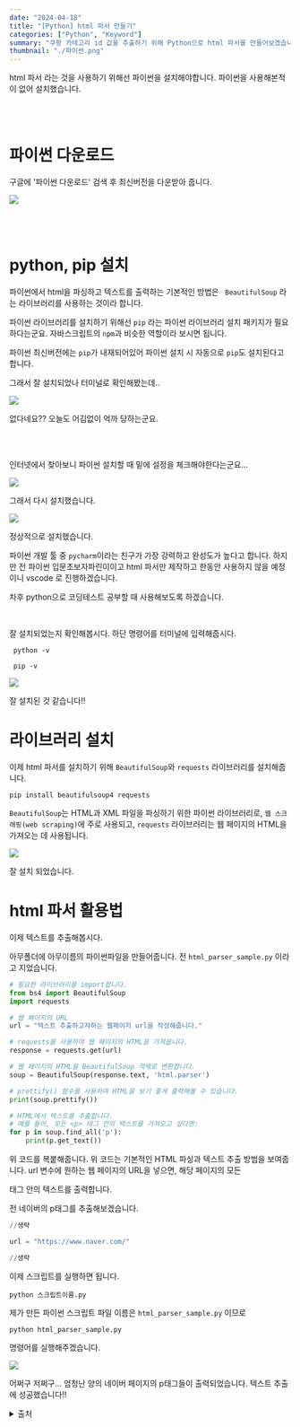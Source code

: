 ```yaml
---
date: "2024-04-18"
title: "[Python] html 파서 만들기"
categories: ["Python", "Keyword"]
summary: "쿠팡 카테고리 id 값을 추출하기 위해 Python으로 html 파서를 만들어보겠습니다."
thumbnail: "./파이썬.png"
---
```


html 파서 라는 것을 사용하기 위해선 파이썬을 설치해야합니다. 파이썬을 사용해본적이 없어 설치했습니다.

<br><br>

# 파이썬 다운로드

구글에 '파이썬 다운로드' 검색 후 최신버전을 다운받아 줍니다.

![](https://velog.velcdn.com/images/dogmnil2007/post/600d1225-cd01-485b-9d8a-60e20ec68943/image.png)

<br>
<br>

# python, pip 설치

파이썬에서 html을 파싱하고 텍스트를 출력하는 기본적인 방법은 ` BeautifulSoup` 라는 라이브러리를 사용하는 것이라 합니다.

파이썬 라이브러리를 설치하기 위해선 `pip` 라는 파이썬 라이브러리 설치 패키지가 필요하다는군요. 자바스크립트의 `npm`과 비슷한 역할이라 보시면 됩니다.

파이썬 최신버전에는 `pip`가 내재되어있어 파이썬 설치 시 자동으로 `pip`도 설치된다고 합니다.

그래서 잘 설치되었나 터미널로 확인해봤는데..

![](https://velog.velcdn.com/images/dogmnil2007/post/aec2c53b-79e7-433e-9c02-f3fccb7fc2d0/image.png)

없다네요?? 오늘도 어김없이 억까 당하는군요.

<br><br>

인터넷에서 찾아보니 파이썬 설치할 때 밑에 설정을 체크해야한다는군요...

![](https://velog.velcdn.com/images/dogmnil2007/post/f64f03a0-df91-4c83-94ed-8cc3ead019cc/image.png)

그래서 다시 설치했습니다.

![](https://velog.velcdn.com/images/dogmnil2007/post/10987835-46f9-4e19-814c-671d9762f521/image.png)

정상적으로 설치했습니다.

파이썬 개발 툴 중 `pycharm`이라는 친구가 가장 강력하고 완성도가 높다고 합니다. 하지만 전 파이썬 입문초보자파린이이고 html 파서만 제작하고 한동안 사용하지 않을 예정이니 vscode 로 진행하겠습니다.

차후 python으로 코딩테스트 공부할 때 사용해보도록 하겠습니다.

 <br>
 
 잘 설치되었는지 확인해봅시다. 하단 명령어를 터미널에 입력해줍시다.


```shell
 python -v
```

```
 pip -v
```

![](https://velog.velcdn.com/images/dogmnil2007/post/a45febb1-8536-430a-9ff7-242efe9331e0/image.png)

잘 설치된 것 같습니다!!

# 라이브러리 설치

이제 html 파서를 설치하기 위해
`BeautifulSoup`와 `requests` 라이브러리를 설치해줍니다.

```shell
pip install beautifulsoup4 requests

```

`BeautifulSoup`는 HTML과 XML 파일을 파싱하기 위한 파이썬 라이브러리로, `웹 스크래핑(web scraping)`에 주로 사용되고, `requests` 라이브러리는 웹 페이지의 HTML을 가져오는 데 사용됩니다.

![](https://velog.velcdn.com/images/dogmnil2007/post/7b9c7a83-9d2c-41bf-97c5-5d30a8554259/image.png)

잘 설치 되었습니다.

# html 파서 활용법

이제 텍스트를 추출해봅시다.

아무폴더에 아무이름의 파이썬파일을 만들어줍니다. 전 `html_parser_sample.py` 이라고 지었습니다.

```py
# 필요한 라이브러리를 import합니다.
from bs4 import BeautifulSoup
import requests

# 웹 페이지의 URL
url = "텍스트 추출하고자하는 웹페이지 url을 작성해줍니다."

# requests를 사용하여 웹 페이지의 HTML을 가져옵니다.
response = requests.get(url)

# 웹 페이지의 HTML을 BeautifulSoup 객체로 변환합니다.
soup = BeautifulSoup(response.text, 'html.parser')

# prettify() 함수를 사용하여 HTML을 보기 좋게 출력해볼 수 있습니다.
print(soup.prettify())

# HTML에서 텍스트를 추출합니다.
# 예를 들어, 모든 <p> 태그 안의 텍스트를 가져오고 싶다면:
for p in soup.find_all('p'):
    print(p.get_text())

```

위 코드를 복붙해줍니다.
위 코드는 기본적인 HTML 파싱과 텍스트 추출 방법을 보여줍니다. url 변수에 원하는 웹 페이지의 URL을 넣으면, 해당 페이지의 모든 <p> 태그 안의 텍스트를 출력합니다.

전 네이버의 p태그를 추출해보겠습니다.

```py
//생략

url = "https://www.naver.com/"

//생략

```

이제 스크립트를 실행하면 됩니다.

```shell
python 스크립트이름.py

```

제가 만든 파이썬 스크립트 파일 이름은 `html_parser_sample.py` 이므로

```shell
python html_parser_sample.py

```

명령어를 실행해주겠습니다.

![](https://velog.velcdn.com/images/dogmnil2007/post/f256abaf-baee-46d3-b5b1-096c857ba95b/image.png)

어쩌구 저쩌구... 엄청난 양의 네이버 페이지의 p태그들이 출력되었습니다. 텍스트 추출에 성공했습니다!!

<details>

<summary>출처</summary>

<div markdown="1">

https://www.youtube.com/watch?v=vu3iOuihBB4

</div>

</details>
